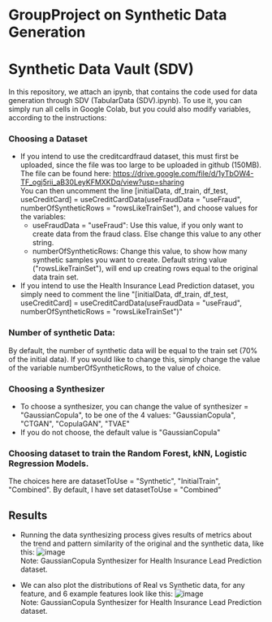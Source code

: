 # GroupProject on Synthetic Data Generation

# Synthetic Data Vault (SDV)

In this repository, we attach an ipynb, that contains the code used for data generation through SDV (TabularData (SDV).ipynb). To use it, you can simply run all cells in Google Colab, but you could also modify variables, according to the instructions:

### Choosing a Dataset
* If you intend to use the creditcardfraud dataset, this must first be uploaded, since the file was too large to be uploaded in github (150MB). The file can be found here:
https://drive.google.com/file/d/1yTbOW4-TF_ogj5rii_aB30LeyKFMXKDq/view?usp=sharing \
You can then uncomment the line [initialData, df_train, df_test, useCreditCard] = useCreditCardData(useFraudData = "useFraud", numberOfSyntheticRows = "rowsLikeTrainSet"), and choose values for the variables:
  * useFraudData = "useFraud": Use this value, if you only want to create data from the fraud class. Else change this value to any other string.
  * numberOfSyntheticRows: Change this value, to show how many synthetic samples you want to create. Default string value ("rowsLikeTrainSet"), will end up creating rows equal to the original data train set.
* If you intend to use the Health Insurance Lead Prediction dataset, you simply need to comment the line "[initialData, df_train, df_test, useCreditCard] = useCreditCardData(useFraudData = "useFraud", numberOfSyntheticRows = "rowsLikeTrainSet")"

### Number of synthetic Data:
By default, the number of synthetic data will be equal to the train set (70% of the initial data). If you would like to change this, simply change the value of the variable numberOfSyntheticRows, to the value of choice.

### Choosing a Synthesizer
* To choose a synthesizer, you can change the value of synthesizer = "GaussianCopula", to be one of the 4 values: "GaussianCopula", "CTGAN", "CopulaGAN", "TVAE"
* If you do not choose, the default value is "GaussianCopula"

### Choosing dataset to train the Random Forest, kNN, Logistic Regression Models.
The choices here are datasetToUse = "Synthetic", "InitialTrain", "Combined". By default, I have set datasetToUse = "Combined"

## Results
* Running the data synthesizing process gives results of metrics about the trend and pattern similarity of the original and the synthetic data, like this:
![image](https://github.com/Evanslearn/GroupProject/assets/104510165/b573f859-e9e9-4ffd-9310-41663e91cac0) \
Note: GaussianCopula Synthesizer for Health Insurance Lead Prediction dataset.

* We can also plot the distributions of Real vs Synthetic data, for any feature, and 6 example features look like this:
![image](https://github.com/Evanslearn/GroupProject/assets/104510165/22b2838b-e028-4b71-9681-943ed95fc2e0) \
 Note: GaussianCopula Synthesizer for Health Insurance Lead Prediction dataset.

